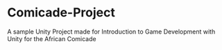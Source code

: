 # Comicade-Project
A sample Unity Project made for Introduction to Game Development with Unity for the African Comicade
